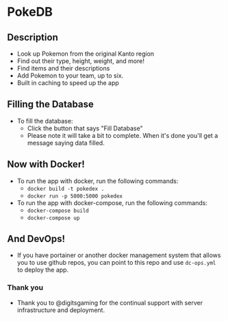 # PokeDB

## Description
- Look up Pokemon from the original Kanto region
- Find out their type, height, weight, and more!
- Find items and their descriptions
- Add Pokemon to your team, up to six.
- Built in caching to speed up the app

## Filling the Database
- To fill the database:
  - Click the button that says "Fill Database"
  - Please note it will take a bit to complete. When it's done you'll get a message saying data filled.

## Now with Docker!
- To run the app with docker, run the following commands:
  - `docker build -t pokedex .`
  - `docker run -p 5000:5000 pokedex`
- To run the app with docker-compose, run the following commands:
  - `docker-compose build`
  - `docker-compose up`

## And DevOps!
- If you have portainer or another docker management system that allows you to use github repos, you can point to this repo and use `dc-ops.yml` to deploy the app.
### Thank you
- Thank you to @digitsgaming for the continual support with server infrastructure and deployment.
